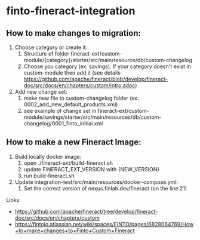# finto-fineract-integration

## How to make changes to migration:
1. Choose category or create it:
   1. Structure of folder fineract-ext/custom-module/{category}/starter/src/main/resource/db/custom-changelog
   2. Choose you category (ex. savings). If your category doesn't exist in custom-module then add it (see details https://github.com/apache/fineract/blob/develop/fineract-doc/src/docs/en/chapters/custom/intro.adoc)
2. Add new change set:
   1. make new file to custom-changelog folder (ex. 0002_add_new_default_products.xml)
   2. see example of change set in fineract-ext/custom-module/savings/starter/src/main/resources/db/custom-changelog/0001_finto_initial.xml

## How to make a new Fineract Image:
1. Build locally docker image:
   1. open ./fineract-ext/build-fineract.sh
   2. update FINERACT_EXT_VERSION with {NEW_VERSION}
   3. run build-fineract.sh
2. Update integration-test/src/main/resources/docker-compose.yml:
   1. Set the correct version of nexus.finlab.dev/fineract (on the line 21) 

Links:
- https://github.com/apache/fineract/tree/develop/fineract-doc/src/docs/en/chapters/custom
- https://fintoio.atlassian.net/wiki/spaces/FINTO/pages/6828064769/How+to+make+changes+to+Finto+Custom+Fineract